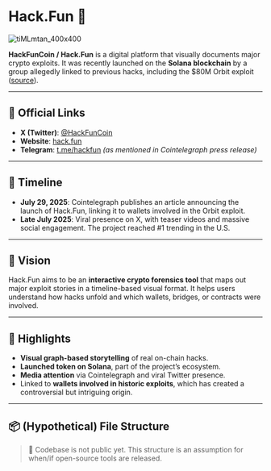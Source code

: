 # Hack.Fun 🚀
![tiMLmtan_400x400](https://github.com/user-attachments/assets/943351ef-5e83-45b2-8c6c-9c9f6752761f)

**HackFunCoin / Hack.Fun** is a digital platform that visually documents major crypto exploits. It was recently launched on the **Solana blockchain** by a group allegedly linked to previous hacks, including the $80M Orbit exploit ([source](https://cointelegraph.com/press-releases/hacker-group-launches-token-on-solana-via-hack-fun-platform?utm_source=chatgpt.com)).

---

## 🔗 Official Links

- **X (Twitter)**: [@HackFunCoin](https://x.com/HackFunCoin)
- **Website**: [hack.fun](https://hack.fun)
- **Telegram**: [t.me/hackfun](https://t.me/hackfun) *(as mentioned in Cointelegraph press release)*

---

## 📅 Timeline

- **July 29, 2025**: Cointelegraph publishes an article announcing the launch of Hack.Fun, linking it to wallets involved in the Orbit exploit.
- **Late July 2025**: Viral presence on X, with teaser videos and massive social engagement. The project reached #1 trending in the U.S.

---

## 🎯 Vision

Hack.Fun aims to be an **interactive crypto forensics tool** that maps out major exploit stories in a timeline-based visual format. It helps users understand how hacks unfold and which wallets, bridges, or contracts were involved.

---

## 🧩 Highlights

- **Visual graph-based storytelling** of real on-chain hacks.
- **Launched token on Solana**, part of the project’s ecosystem.
- **Media attention** via Cointelegraph and viral Twitter presence.
- Linked to **wallets involved in historic exploits**, which has created a controversial but intriguing origin.

---

## 📦 (Hypothetical) File Structure

> 🚧 Codebase is not public yet. This structure is an assumption for when/if open-source tools are released.

